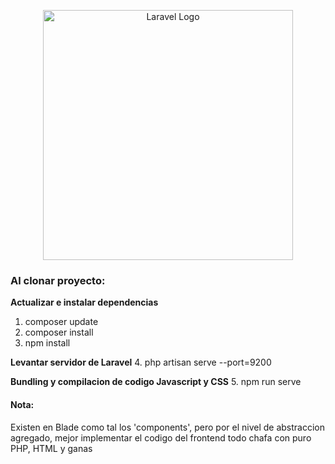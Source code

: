 <p align="center"><a href="https://laravel.com" target="_blank"><img src="https://raw.githubusercontent.com/laravel/art/master/logo-lockup/5%20SVG/2%20CMYK/1%20Full%20Color/laravel-logolockup-cmyk-red.svg" width="400" alt="Laravel Logo"></a></p>

### Al clonar proyecto:

**Actualizar e instalar dependencias**
1. composer update
2. composer install
3. npm install

**Levantar servidor de Laravel**
4. php artisan serve --port=9200

**Bundling y compilacion de codigo Javascript y CSS**
5. npm run serve


#### Nota:
Existen en Blade como tal los 'components', pero por el nivel de abstraccion agregado, mejor implementar el codigo del frontend todo chafa con puro PHP, HTML y ganas